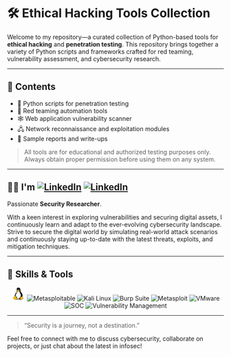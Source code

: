 
# 🛠️ Ethical Hacking Tools Collection

Welcome to my repository—a curated collection of Python-based tools for **ethical hacking** and **penetration testing**.
This repository brings together a variety of Python scripts and frameworks crafted for red teaming, vulnerability assessment, and cybersecurity research.

---

## 📂 Contents

- 🐍 Python scripts for penetration testing
- 🚩 Red teaming automation tools
- 🕸️ Web application vulnerability scanner
- 🖧 Network reconnaissance and exploitation modules
- 📝 Sample reports and write-ups

> All tools are for educational and authorized testing purposes only. Always obtain proper permission before using them on any system.

---

## 👨‍💻 I'm   [<img src="https://img.icons8.com/?size=100&id=u7OTIf3GZiw2&format=png&color=000000" width="28" alt="LinkedIn"/>](https://www.linkedin.com/in/vedpvapt/)    [<img src="https://img.icons8.com/?size=100&id=13930&format=png&color=000000" width="28" alt="LinkedIn"/>](https://www.linkedin.com/in/vedpvapt/) 

Passionate **Security Researcher**.

With a keen interest in exploring vulnerabilities and securing digital assets, I continuously learn and adapt to the ever-evolving cybersecurity landscape.
Strive to secure the digital world by simulating real-world attack scenarios and continuously staying up-to-date with the latest threats, exploits, and mitigation techniques.

---

## 🔧 Skills & Tools

<p align="center">
  <img src="https://raw.githubusercontent.com/github/explore/80688e429a7d4ef2fca1e82350fe8e3517d3494d/topics/linux/linux.png" width="32" alt="Linux"/>
  <img src="https://img.icons8.com/?size=100&id=PW0ChfedZvTh&format=png&color=000000" width="32" alt="Metasploitable"/>
  <img src="https://img.icons8.com/?size=100&id=qBWtR72kluCU&format=png&color=000000" width="32" alt="Kali Linux"/>
  <img src="https://img.icons8.com/?size=100&id=FbRY9JkBrjiX&format=png&color=000000" width="32" alt="Burp Suite"/>
  <img src="https://img.icons8.com/?size=100&id=11220&format=png&color=FA5252" width="32" alt="Metasploit"/>
  <img src="https://img.icons8.com/?size=100&id=13441&format=png&color=000000" width="32" alt="VMware"/>
  <img src="https://img.icons8.com/?size=100&id=EeGUdU1g9c98&format=png&color=000000" width="32" alt="SOC"/>
  <img src="https://img.icons8.com/?size=100&id=41078&format=png&color=FD7E14" width="32" alt="Vulnerability Management"/>
</p>

---

> “Security is a journey, not a destination.”

Feel free to connect with me to discuss cybersecurity, collaborate on projects, or just chat about the latest in infosec!
